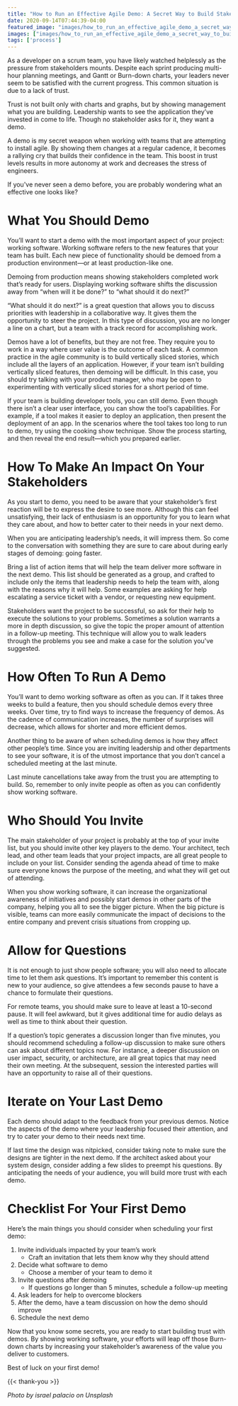 ```yaml
---
title: "How to Run an Effective Agile Demo: A Secret Way to Build Stakeholder Trust"
date: 2020-09-14T07:44:39-04:00
featured_image: "images/how_to_run_an_effective_agile_demo_a_secret_way_to_build_stakeholder_trust.jpeg"
images: ["images/how_to_run_an_effective_agile_demo_a_secret_way_to_build_stakeholder_trust.jpeg"]
tags: ['process']
---
```


As a developer on a scrum team, you have likely watched helplessly as the pressure from stakeholders mounts. Despite each sprint producing multi-hour planning meetings, and Gantt or Burn-down charts, your leaders never seem to be satisfied with the current progress. This common situation is due to a lack of trust.

Trust is not built only with charts and graphs, but by showing management what you are building. Leadership wants to see the application they’ve invested in come to life. Though no stakeholder asks for it, they want a demo.

A demo is my secret weapon when working with teams that are attempting to install agile. By showing them changes at a regular cadence, it becomes a rallying cry that builds their confidence in the team. This boost in trust levels results in more autonomy at work and decreases the stress of engineers.

If you've never seen a demo before, you are probably wondering what an effective one looks like?

# What You Should Demo

You’ll want to start a demo with the most important aspect of your project: working software. Working software refers to the new features that your team has built. Each new piece of functionality should be demoed from a production environment—or at least production-like one.

Demoing from production means showing stakeholders completed work that’s ready for users. Displaying working software shifts the discussion away from “when will it be done?” to “what should it do next?”

“What should it do next?” is a great question that allows you to discuss priorities with leadership in a collaborative way. It gives them the opportunity to steer the project. In this type of discussion, you are no longer a line on a chart, but a team with a track record for accomplishing work.

Demos have a lot of benefits, but they are not free. They require you to work in a way where user value is the outcome of each task. A common practice in the agile community is to build vertically sliced stories, which include all the layers of an application. However, if your team isn’t building vertically sliced features, then demoing will be difficult. In this case, you should try talking with your product manager, who may be open to experimenting with vertically sliced stories for a short period of time.

If your team is building developer tools, you can still demo. Even though there isn’t a clear user interface, you can show the tool’s capabilities. For example, if a tool makes it easier to deploy an application, then present the deployment of an app. In the scenarios where the tool takes too long to run to demo, try using the cooking show technique. Show the process starting, and then reveal the end result—which you prepared earlier.

# How To Make An Impact On Your Stakeholders

As you start to demo, you need to be aware that your stakeholder’s first reaction will be to express the desire to see more. Although this can feel unsatisfying, their lack of enthusiasm is an opportunity for you to learn what they care about, and how to better cater to their needs in your next demo.

When you are anticipating leadership’s needs, it will impress them. So come to the conversation with something they are sure to care about during early stages of demoing: going faster.

Bring a list of action items that will help the team deliver more software in the next demo. This list should be generated as a group, and crafted to include only the items that leadership needs to help the team with, along with the reasons why it will help. Some examples are asking for help escalating a service ticket with a vendor, or requesting new equipment.

Stakeholders want the project to be successful, so ask for their help to execute the solutions to your problems. Sometimes a solution warrants a more in depth discussion, so give the topic the proper amount of attention in a follow-up meeting. This technique will allow you to walk leaders through the problems you see and make a case for the solution you've suggested.

# How Often To Run A Demo

You’ll want to demo working software as often as you can. If it takes three weeks to build a feature, then you should schedule demos every three weeks. Over time, try to find ways to increase the frequency of demos. As the cadence of communication increases, the number of surprises will decrease, which allows for shorter and more efficient demos.

Another thing to be aware of when scheduling demos is how they affect other people’s time. Since you are inviting leadership and other departments to see your software, it is of the utmost importance that you don’t cancel a scheduled meeting at the last minute.

Last minute cancellations take away from the trust you are attempting to build. So, remember to only invite people as often as you can confidently show working software.

# Who Should You Invite

The main stakeholder of your project is probably at the top of your invite list, but you should invite other key players to the demo. Your architect, tech lead, and other team leads that your project impacts, are all great people to include on your list. Consider sending the agenda ahead of time to make sure everyone knows the purpose of the meeting, and what they will get out of attending.

When you show working software, it can increase the organizational awareness of initiatives and possibly start demos in other parts of the company, helping you all to see the bigger picture. When the big picture is visible, teams can more easily communicate the impact of decisions to the entire company and prevent crisis situations from cropping up.

# Allow for Questions

It is not enough to just show people software; you will also need to allocate time to let them ask questions. It’s important to remember this content is new to your audience, so give attendees a few seconds pause to have a chance to formulate their questions.

For remote teams, you should make sure to leave at least a 10-second pause. It will feel awkward, but it gives additional time for audio delays as well as time to think about their question.

If a question’s topic generates a discussion longer than five minutes, you should recommend scheduling a follow-up discussion to make sure others can ask about different topics now. For instance, a deeper discussion on user impact, security, or architecture, are all great topics that may need their own meeting. At the subsequent, session the interested parties will have an opportunity to raise all of their questions.

# Iterate on Your Last Demo

Each demo should adapt to the feedback from your previous demos. Notice the aspects of the demo where your leadership focused their attention, and try to cater your demo to their needs next time.

If last time the design was nitpicked, consider taking note to make sure the designs are tighter in the next demo. If the architect asked about your system design, consider adding a few slides to preempt his questions. By anticipating the needs of your audience, you will build more trust with each demo.


# Checklist For Your First Demo

Here’s the main things you should consider when scheduling your first demo:

1. Invite individuals impacted by your team’s work
    - Craft an invitation that lets them know why they should attend
2. Decide what software to demo
    - Choose a member of your team to demo it
3. Invite questions after demoing
    - If questions go longer than 5 minutes, schedule a follow-up meeting
4. Ask leaders for help to overcome blockers
5. After the demo, have a team discussion on how the demo should improve
6. Schedule the next demo


Now that you know some secrets, you are ready to start building trust with demos. By showing working software, your efforts will leap off those Burn-down charts by increasing your stakeholder’s awareness of the value you deliver to customers. 

Best of luck on your first demo!

{{< thank-you >}}

*Photo by israel palacio on Unsplash*
